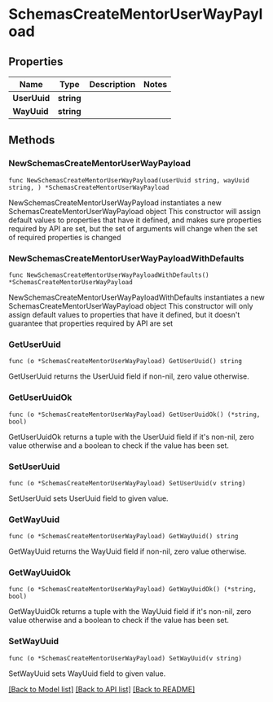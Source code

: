 # SchemasCreateMentorUserWayPayload

## Properties

Name | Type | Description | Notes
------------ | ------------- | ------------- | -------------
**UserUuid** | **string** |  | 
**WayUuid** | **string** |  | 

## Methods

### NewSchemasCreateMentorUserWayPayload

`func NewSchemasCreateMentorUserWayPayload(userUuid string, wayUuid string, ) *SchemasCreateMentorUserWayPayload`

NewSchemasCreateMentorUserWayPayload instantiates a new SchemasCreateMentorUserWayPayload object
This constructor will assign default values to properties that have it defined,
and makes sure properties required by API are set, but the set of arguments
will change when the set of required properties is changed

### NewSchemasCreateMentorUserWayPayloadWithDefaults

`func NewSchemasCreateMentorUserWayPayloadWithDefaults() *SchemasCreateMentorUserWayPayload`

NewSchemasCreateMentorUserWayPayloadWithDefaults instantiates a new SchemasCreateMentorUserWayPayload object
This constructor will only assign default values to properties that have it defined,
but it doesn't guarantee that properties required by API are set

### GetUserUuid

`func (o *SchemasCreateMentorUserWayPayload) GetUserUuid() string`

GetUserUuid returns the UserUuid field if non-nil, zero value otherwise.

### GetUserUuidOk

`func (o *SchemasCreateMentorUserWayPayload) GetUserUuidOk() (*string, bool)`

GetUserUuidOk returns a tuple with the UserUuid field if it's non-nil, zero value otherwise
and a boolean to check if the value has been set.

### SetUserUuid

`func (o *SchemasCreateMentorUserWayPayload) SetUserUuid(v string)`

SetUserUuid sets UserUuid field to given value.


### GetWayUuid

`func (o *SchemasCreateMentorUserWayPayload) GetWayUuid() string`

GetWayUuid returns the WayUuid field if non-nil, zero value otherwise.

### GetWayUuidOk

`func (o *SchemasCreateMentorUserWayPayload) GetWayUuidOk() (*string, bool)`

GetWayUuidOk returns a tuple with the WayUuid field if it's non-nil, zero value otherwise
and a boolean to check if the value has been set.

### SetWayUuid

`func (o *SchemasCreateMentorUserWayPayload) SetWayUuid(v string)`

SetWayUuid sets WayUuid field to given value.



[[Back to Model list]](../README.md#documentation-for-models) [[Back to API list]](../README.md#documentation-for-api-endpoints) [[Back to README]](../README.md)


